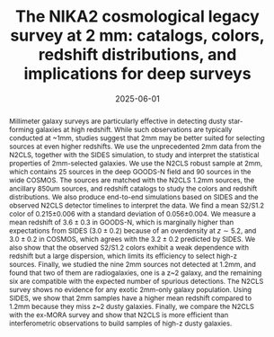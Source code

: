 ---
title: "The NIKA2 cosmological legacy survey at 2 mm: catalogs, colors, redshift distributions, and implications for deep surveys"
collection: "publications"
category: "co_papers"
permalink: /publications/2025arXiv250622046B
link: https://ui.adsabs.harvard.edu/abs/2025arXiv250622046B/abstract
date: 2025-06-01
venue: "arXiv e-prints"
citation: "Lagache, G., Xiao, M., Beelen, A., et al. (2025), arXiv e-prints, arXiv:2506.15322."
abstract: "Millimeter galaxy surveys are particularly effective in detecting dusty star-forming galaxies at high redshift. While such observations are typically conducted at ~1mm, studies suggest that 2mm may be better suited for selecting sources at even higher redshifts. We use the unprecedented 2mm data from the N2CLS, together with the SIDES simulation, to study and interpret the statistical properties of 2mm-selected galaxies. We use the N2CLS robust sample at 2mm, which contains 25 sources in the deep GOODS-N field and 90 sources in the wide COSMOS. The sources are matched with the N2CLS 1.2mm sources, the ancillary 850um sources, and redshift catalogs to study the colors and redshift distributions. We also produce end-to-end simulations based on SIDES and the observed N2CLS detector timelines to interpret the data. We find a mean S2/S1.2 color of 0.215$\\pm$0.006 with a standard deviation of 0.056$\\pm$0.004. We measure a mean redshift of $3.6\\pm0.3$ in GOODS-N, which is marginally higher than expectations from SIDES ($3.0\\pm0.2$) because of an overdensity at $z\\sim5.2$, and $3.0\\pm0.2$ in COSMOS, which agrees with the $3.2\\pm0.2$ predicted by SIDES. We also show that the observed S2/S1.2 colors exhibit a weak dependence with redshift but a large dispersion, which limits its efficiency to select high-z sources. Finally, we studied the nine 2mm sources not detected at 1.2mm, and found that two of them are radiogalaxies, one is a z~2 galaxy, and the remaining six are compatible with the expected number of spurious detections. The N2CLS survey shows no evidence for any exotic 2mm-only galaxy population. Using SIDES, we show that 2mm samples have a higher mean redshift compared to 1.2mm because they miss z~2 dusty galaxies. Finally, we compare the N2CLS with the ex-MORA survey and show that N2CLS is more efficient than interferometric observations to build samples of high-z dusty galaxies."
---